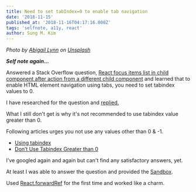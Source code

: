 ```yaml
---
title: Need to set tabIndex=0 to enable tab navigation
date: '2018-11-15'
published_at: '2018-11-16T04:17:16.000Z'
tags: 'selfnote, a11y, react'
author: Sung M. Kim
---
```


_Photo by_ [_Abigail Lynn_](https://unsplash.com/photos/MNXIZgzKw4U?utm_source=unsplash&utm_medium=referral&utm_content=creditCopyText) _on_ [_Unsplash_](https://unsplash.com/?utm_source=unsplash&utm_medium=referral&utm_content=creditCopyText)

**_Self note again..._**

Answered a Stack Overflow question, [React focus items list in child component after action from a different child component](https://stackoverflow.com/questions/53327522/) and learned that to enable HTML element navigation using tabs, you need to set tabindex values to 0.

I have researched for the question and [replied.](https://stackoverflow.com/a/53327974/4035)

What I still don't get is why it's not recommended to use tabindex value greater than 0.

Following articles urges you not use any values other than 0 & -1.

- [Using tabindex](https://developers.google.com/web/fundamentals/accessibility/focus/using-tabindex)
- [Don’t Use Tabindex Greater than 0](http://adrianroselli.com/2014/11/dont-use-tabindex-greater-than-0.html)

I've googled again and again but can't find any satisfactory answers, yet.

At least I was able to answer the question and provided the [Sandbox](https://codesandbox.io/s/002pz9kp20).

Used [React.forwardRef](https://reactjs.org/docs/forwarding-refs.html) for the first time and worked like a charm.

